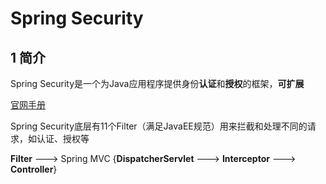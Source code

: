 # Spring Security

## 1 简介

Spring Security是一个为Java应用程序提供身份**认证**和**授权**的框架，**可扩展**

[官网手册](https://spring.io/projects/spring-security)



Spring Security底层有11个Filter（满足JavaEE规范）用来拦截和处理不同的请求，如认证、授权等

**Filter** ---> Spring MVC {**DispatcherServlet** ---> **Interceptor** ---> **Controller**}


